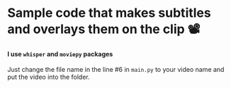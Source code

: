 # Sample code that makes subtitles and overlays them on the clip 📽️
#### I use `whisper` and `moviepy` packages  

Just change the file name in the line #6 in `main.py` to your video name and put the video into the folder.
